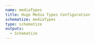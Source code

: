 ```yaml
---
name: mediaTypes
title: Hugo Media Types Configuration
schematize: mediaTypes
type: schematize
outputs:
  - Schematize
---
```

